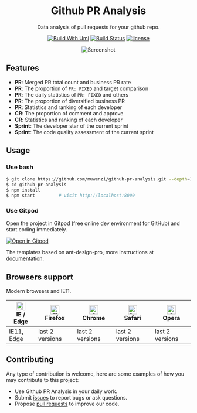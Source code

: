 <h1 align="center">Github PR Analysis</h1>

<div align="center">

Data analysis of pull requests for your github repo.

[![Build With Umi](https://img.shields.io/badge/build%20with-umi-028fe4.svg?style=flat-square)](http://umijs.org/)
[![Build Status](https://img.shields.io/travis/muwenzi/github-pr-analysis/master.svg?style=flat-square)](https://travis-ci.org/muwenzi/github-pr-analysis)
[![license](https://img.shields.io/github/license/muwenzi/github-pr-analysis.svg?style=flat-square)](https://github.com/muwenzi/github-pr-analysis/blob/master/LICENSE)

![Screenshot](https://user-images.githubusercontent.com/12554487/54212930-8a1cf600-451e-11e9-8822-784949965409.png)

</div>

## Features

- **PR**: Merged PR total count and business PR rate
- **PR**: The proportion of `PR: FIXED` and target comparison
- **PR**: The daily statistics of `PR: FIXED` and others
- **PR**: The proportion of diversified business PR
- **PR**: Statistics and ranking of each developer
- **CR**: The proportion of comment and approve
- **CR**: Statistics and ranking of each developer
- **Sprint**: The developer star of the current sprint
- **Sprint**: The code quality assessment of the current sprint

## Usage

### Use bash

```bash
$ git clone https://github.com/muwenzi/github-pr-analysis.git --depth=1
$ cd github-pr-analysis
$ npm install
$ npm start         # visit http://localhost:8000
```

### Use Gitpod

Open the project in Gitpod (free online dev environment for GitHub) and start coding immediately.

[![Open in Gitpod](https://gitpod.io/button/open-in-gitpod.svg)](https://gitpod.io/#https://github.com/muwenzi/github-pr-analysis)

The templates based on ant-design-pro, more instructions at [documentation](https://github.com/ant-design/ant-design-pro).

## Browsers support

Modern browsers and IE11.

| [<img src="https://raw.githubusercontent.com/alrra/browser-logos/master/src/edge/edge_48x48.png" alt="IE / Edge" width="24px" height="24px" />](http://godban.github.io/browsers-support-badges/)</br>IE / Edge | [<img src="https://raw.githubusercontent.com/alrra/browser-logos/master/src/firefox/firefox_48x48.png" alt="Firefox" width="24px" height="24px" />](http://godban.github.io/browsers-support-badges/)</br>Firefox | [<img src="https://raw.githubusercontent.com/alrra/browser-logos/master/src/chrome/chrome_48x48.png" alt="Chrome" width="24px" height="24px" />](http://godban.github.io/browsers-support-badges/)</br>Chrome | [<img src="https://raw.githubusercontent.com/alrra/browser-logos/master/src/safari/safari_48x48.png" alt="Safari" width="24px" height="24px" />](http://godban.github.io/browsers-support-badges/)</br>Safari | [<img src="https://raw.githubusercontent.com/alrra/browser-logos/master/src/opera/opera_48x48.png" alt="Opera" width="24px" height="24px" />](http://godban.github.io/browsers-support-badges/)</br>Opera |
| --------- | --------- | --------- | --------- | --------- |
| IE11, Edge| last 2 versions| last 2 versions| last 2 versions| last 2 versions

## Contributing

Any type of contribution is welcome, here are some examples of how you may contribute to this project:

- Use Github PR Analysis in your daily work.
- Submit [issues](http://github.com/muwenzi/github-pr-analysis/issues) to report bugs or ask questions.
- Propose [pull requests](http://github.com/muwenzi/github-pr-analysis/pulls) to improve our code.
